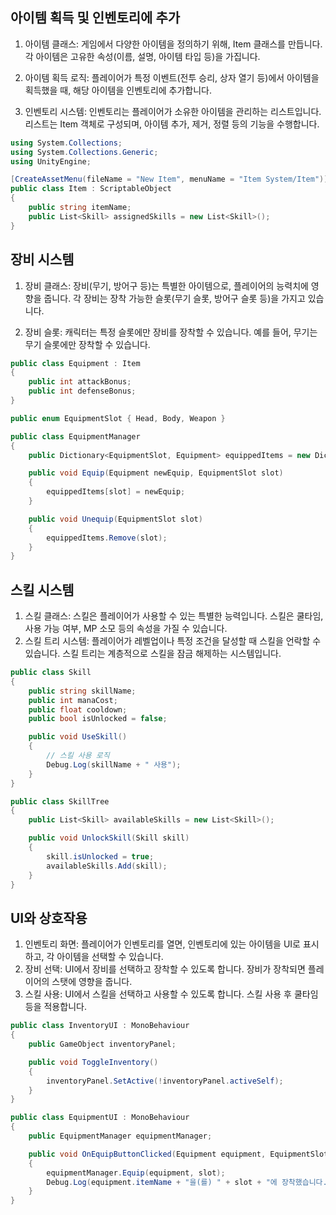 아이템 획득 및 인벤토리에 추가
--------------
1. 아이템 클래스: 게임에서 다양한 아이템을 정의하기 위해, Item 클래스를 만듭니다. 각 아이템은 고유한 속성(이름, 설명, 아이템 타입 등)을 가집니다.

2. 아이템 획득 로직: 플레이어가 특정 이벤트(전투 승리, 상자 열기 등)에서 아이템을 획득했을 때, 해당 아이템을 인벤토리에 추가합니다.

3. 인벤토리 시스템: 인벤토리는 플레이어가 소유한 아이템을 관리하는 리스트입니다. 리스트는 Item 객체로 구성되며, 아이템 추가, 제거, 정렬 등의 기능을 수행합니다.
~~~C#
using System.Collections;
using System.Collections.Generic;
using UnityEngine;

[CreateAssetMenu(fileName = "New Item", menuName = "Item System/Item")]
public class Item : ScriptableObject
{
    public string itemName;
    public List<Skill> assignedSkills = new List<Skill>();
}

~~~

장비 시스템
--------------
1. 장비 클래스: 장비(무기, 방어구 등)는 특별한 아이템으로, 플레이어의 능력치에 영향을 줍니다. 각 장비는 장착 가능한 슬롯(무기 슬롯, 방어구 슬롯 등)을 가지고 있습니다.

2. 장비 슬롯: 캐릭터는 특정 슬롯에만 장비를 장착할 수 있습니다. 예를 들어, 무기는 무기 슬롯에만 장착할 수 있습니다.

~~~C#
public class Equipment : Item
{
    public int attackBonus;
    public int defenseBonus;
}

public enum EquipmentSlot { Head, Body, Weapon }

public class EquipmentManager
{
    public Dictionary<EquipmentSlot, Equipment> equippedItems = new Dictionary<EquipmentSlot, Equipment>();

    public void Equip(Equipment newEquip, EquipmentSlot slot)
    {
        equippedItems[slot] = newEquip;
    }

    public void Unequip(EquipmentSlot slot)
    {
        equippedItems.Remove(slot);
    }
}

~~~

스킬 시스템
-------------
1. 스킬 클래스: 스킬은 플레이어가 사용할 수 있는 특별한 능력입니다. 스킬은 쿨타임, 사용 가능 여부, MP 소모 등의 속성을 가질 수 있습니다.
2. 스킬 트리 시스템: 플레이어가 레벨업이나 특정 조건을 달성할 때 스킬을 언락할 수 있습니다. 스킬 트리는 계층적으로 스킬을 잠금 해제하는 시스템입니다.
~~~C#
public class Skill
{
    public string skillName;
    public int manaCost;
    public float cooldown;
    public bool isUnlocked = false;

    public void UseSkill()
    {
        // 스킬 사용 로직
        Debug.Log(skillName + " 사용");
    }
}

public class SkillTree
{
    public List<Skill> availableSkills = new List<Skill>();

    public void UnlockSkill(Skill skill)
    {
        skill.isUnlocked = true;
        availableSkills.Add(skill);
    }
}
~~~

UI와 상호작용
------------------
1. 인벤토리 화면: 플레이어가 인벤토리를 열면, 인벤토리에 있는 아이템을 UI로 표시하고, 각 아이템을 선택할 수 있습니다.
2. 장비 선택: UI에서 장비를 선택하고 장착할 수 있도록 합니다. 장비가 장착되면 플레이어의 스탯에 영향을 줍니다.
3. 스킬 사용: UI에서 스킬을 선택하고 사용할 수 있도록 합니다. 스킬 사용 후 쿨타임 등을 적용합니다.

~~~C#
public class InventoryUI : MonoBehaviour
{
    public GameObject inventoryPanel;

    public void ToggleInventory()
    {
        inventoryPanel.SetActive(!inventoryPanel.activeSelf);
    }
}

public class EquipmentUI : MonoBehaviour
{
    public EquipmentManager equipmentManager;

    public void OnEquipButtonClicked(Equipment equipment, EquipmentSlot slot)
    {
        equipmentManager.Equip(equipment, slot);
        Debug.Log(equipment.itemName + "을(를) " + slot + "에 장착했습니다.");
    }
}
~~~
